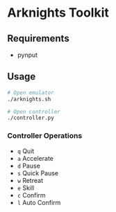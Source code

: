 # Arknights Toolkit

## Requirements

- pynput

## Usage

``` bash
# Open emulator
./arknights.sh

# Open controller
./controller.py

```

### Controller Operations

- `q` Quit
- `a` Accelerate
- `d` Pause
- `s` Quick Pause
- `w` Retreat
- `e` Skill
- `c` Confirm
- `l` Auto Confirm
